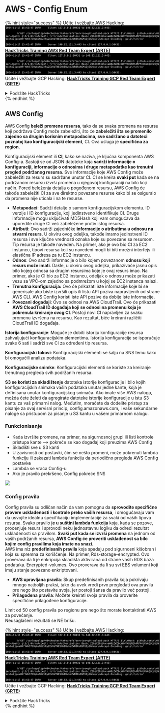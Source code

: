 # AWS - Config Enum

{% hint style="success" %}
Učite i vežbajte AWS Hacking:<img src="../../../../.gitbook/assets/image (1).png" alt="" data-size="line">[**HackTricks Training AWS Red Team Expert (ARTE)**](https://training.hacktricks.xyz/courses/arte)<img src="../../../../.gitbook/assets/image (1).png" alt="" data-size="line">\
Učite i vežbajte GCP Hacking: <img src="../../../../.gitbook/assets/image (2).png" alt="" data-size="line">[**HackTricks Training GCP Red Team Expert (GRTE)**<img src="../../../../.gitbook/assets/image (2).png" alt="" data-size="line">](https://training.hacktricks.xyz/courses/grte)

<details>

<summary>Podržite HackTricks</summary>

* Proverite [**planove pretplate**](https://github.com/sponsors/carlospolop)!
* **Pridružite se** 💬 [**Discord grupi**](https://discord.gg/hRep4RUj7f) ili [**telegram grupi**](https://t.me/peass) ili **pratite** nas na **Twitteru** 🐦 [**@hacktricks\_live**](https://twitter.com/hacktricks\_live)**.**
* **Podelite hakerske trikove slanjem PR-ova na** [**HackTricks**](https://github.com/carlospolop/hacktricks) i [**HackTricks Cloud**](https://github.com/carlospolop/hacktricks-cloud) github repozitorijume.

</details>
{% endhint %}

## AWS Config

AWS Config **beleži promene resursa**, tako da se svaka promena na resursu koji podržava Config može zabeležiti, što će **zabeležiti šta se promenilo zajedno sa drugim korisnim metapodacima, sve sadržano u datoteci poznatoj kao konfiguracijski element**, CI. Ova usluga je **specifična za region**.

Konfiguracijski element ili **CI**, kako se naziva, je ključna komponenta AWS Config-a. Sastoji se od JSON datoteke koja **sadrži informacije o konfiguraciji, informacije o odnosima i druge metapodatke kao trenutni pregled podržanog resursa**. Sve informacije koje AWS Config može zabeležiti za resurs su sadržane unutar CI. CI se kreira **svaki put** kada se na podržanom resursu izvrši promena u njegovoj konfiguraciji na bilo koji način. Pored beleženja detalja o pogođenom resursu, AWS Config će takođe zabeležiti CI za sve direktno povezane resurse kako bi se osiguralo da promena nije uticala i na te resurse.

* **Metapodaci**: Sadrži detalje o samom konfiguracijskom elementu. ID verzije i ID konfiguracije, koji jedinstveno identifikuje CI. Druge informacije mogu uključivati MD5Hash koji vam omogućava da uporedite druge CI već zabeležene protiv istog resursa.
* **Atributi**: Ovo sadrži zajedničke **informacije o atributima u odnosu na stvarni resurs**. U okviru ovog odeljka, takođe imamo jedinstveni ID resursa i sve ključne vrednosti oznaka koje su povezane sa resursom. Tip resursa je takođe naveden. Na primer, ako je ovo bio CI za EC2 instancu, tipovi resursa koji su navedeni mogli bi biti mrežni interfejs ili elastična IP adresa za tu EC2 instancu.
* **Odnos**: Ovo sadrži informacije o bilo kojem povezanom **odnosu koji resurs može imati**. Dakle, u okviru ovog odeljka, prikazivaće jasnu opis bilo kojeg odnosa sa drugim resursima koje je ovaj resurs imao. Na primer, ako je CI bio za EC2 instancu, odeljak o odnosu može prikazati vezu sa VPC-om zajedno sa podmrežom u kojoj se EC2 instanca nalazi.
* **Trenutna konfiguracija:** Ovo će prikazati iste informacije koje bi se generisale ako biste izvršili opis ili listu API poziva napravljenih od strane AWS CLI. AWS Config koristi iste API pozive da dobije iste informacije.
* **Povezani događaji**: Ovo se odnosi na AWS CloudTrail. Ovo će prikazati **AWS CloudTrail ID događaja koji se odnosi na promenu koja je pokrenula kreiranje ovog CI**. Postoji novi CI napravljen za svaku promenu izvršenu na resursu. Kao rezultat, biće kreirani različiti CloudTrail ID događaja.

**Istorija konfiguracije**: Moguće je dobiti istoriju konfiguracije resursa zahvaljujući konfiguracijskim elementima. Istorija konfiguracije se isporučuje svake 6 sati i sadrži sve CI za određeni tip resursa.

**Konfiguracijski tokovi**: Konfiguracijski elementi se šalju na SNS temu kako bi omogućili analizu podataka.

**Konfiguracijske snimke**: Konfiguracijski elementi se koriste za kreiranje trenutnog pregleda svih podržanih resursa.

**S3 se koristi za skladištenje** datoteka istorije konfiguracije i bilo kojih konfiguracijskih snimaka vaših podataka unutar jedne kante, koja je definisana unutar konfiguracijskog snimača. Ako imate više AWS naloga, možda ćete želeti da agregirate datoteke istorije konfiguracije u istu S3 kantu za vaš primarni nalog. Međutim, moraćete da dodelite pristup za pisanje za ovaj servisni princip, config.amazonaws.com, i vaše sekundarne naloge sa pristupom za pisanje u S3 kantu u vašem primarnom nalogu.

### Funkcionisanje

* Kada izvršite promene, na primer, na sigurnosnoj grupi ili listi kontrole pristupa kante —> pokreće se kao događaj koji preuzima AWS Config
* Skladišti sve u S3 kanti
* U zavisnosti od postavki, čim se nešto promeni, može pokrenuti lambda funkciju ili zakazati lambda funkciju da periodično pregleda AWS Config postavke
* Lambda se vraća Config-u
* Ako je pravilo prekršeno, Config pokreće SNS

![](<../../../../.gitbook/assets/image (126).png>)

### Config pravila

Config pravila su odličan način da vam pomognu da **sprovodite specifične provere usklađenosti** **i kontrole preko vaših resursa**, i omogućavaju vam da usvojite idealnu specifikaciju implementacije za svaki od vaših tipova resursa. Svako pravilo **je u suštini lambda funkcija** koja, kada se pozove, procenjuje resurs i sprovodi neku jednostavnu logiku da odredi rezultat usklađenosti sa pravilom. **Svaki put kada se izvrši promena** na jednom od vaših podržanih resursa, **AWS Config će proveriti usklađenost sa bilo kojim config pravilima koja imate na snazi**.\
AWS ima niz **predefinisanih pravila** koja spadaju pod sigurnosni kišobran i koja su spremna za korišćenje. Na primer, Rds-storage-encrypted. Ovo proverava da li je enkripcija skladišta aktivirana od strane vaših RDS baza podataka. Encrypted-volumes. Ovo proverava da li su svi EBS volumeni koji imaju stanje povezano enkriptovani.

* **AWS upravljana pravila**: Skup predefinisanih pravila koja pokrivaju mnogo najboljih praksi, tako da uvek vredi prvo pregledati ova pravila pre nego što postavite svoja, jer postoji šansa da pravilo već postoji.
* **Prilagođena pravila**: Možete kreirati svoja pravila da proverite specifične prilagođene konfiguracije.

Limit od 50 config pravila po regionu pre nego što morate kontaktirati AWS za povećanje.\
Neusaglašeni rezultati se NE brišu.

{% hint style="success" %}
Učite i vežbajte AWS Hacking:<img src="../../../../.gitbook/assets/image (1).png" alt="" data-size="line">[**HackTricks Training AWS Red Team Expert (ARTE)**](https://training.hacktricks.xyz/courses/arte)<img src="../../../../.gitbook/assets/image (1).png" alt="" data-size="line">\
Učite i vežbajte GCP Hacking: <img src="../../../../.gitbook/assets/image (2).png" alt="" data-size="line">[**HackTricks Training GCP Red Team Expert (GRTE)**<img src="../../../../.gitbook/assets/image (2).png" alt="" data-size="line">](https://training.hacktricks.xyz/courses/grte)

<details>

<summary>Podržite HackTricks</summary>

* Proverite [**planove pretplate**](https://github.com/sponsors/carlospolop)!
* **Pridružite se** 💬 [**Discord grupi**](https://discord.gg/hRep4RUj7f) ili [**telegram grupi**](https://t.me/peass) ili **pratite** nas na **Twitteru** 🐦 [**@hacktricks\_live**](https://twitter.com/hacktricks\_live)**.**
* **Podelite hakerske trikove slanjem PR-ova na** [**HackTricks**](https://github.com/carlospolop/hacktricks) i [**HackTricks Cloud**](https://github.com/carlospolop/hacktricks-cloud) github repozitorijume.

</details>
{% endhint %}
